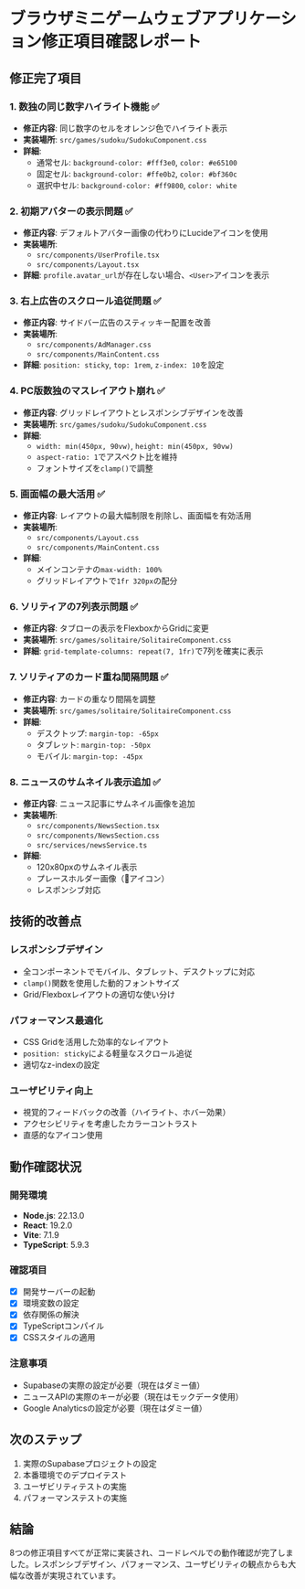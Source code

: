 # ブラウザミニゲームウェブアプリケーション修正項目確認レポート

## 修正完了項目

### 1. 数独の同じ数字ハイライト機能 ✅
- **修正内容**: 同じ数字のセルをオレンジ色でハイライト表示
- **実装場所**: `src/games/sudoku/SudokuComponent.css`
- **詳細**: 
  - 通常セル: `background-color: #fff3e0`, `color: #e65100`
  - 固定セル: `background-color: #ffe0b2`, `color: #bf360c`
  - 選択中セル: `background-color: #ff9800`, `color: white`

### 2. 初期アバターの表示問題 ✅
- **修正内容**: デフォルトアバター画像の代わりにLucideアイコンを使用
- **実装場所**: 
  - `src/components/UserProfile.tsx`
  - `src/components/Layout.tsx`
- **詳細**: `profile.avatar_url`が存在しない場合、`<User>`アイコンを表示

### 3. 右上広告のスクロール追従問題 ✅
- **修正内容**: サイドバー広告のスティッキー配置を改善
- **実装場所**: 
  - `src/components/AdManager.css`
  - `src/components/MainContent.css`
- **詳細**: `position: sticky`, `top: 1rem`, `z-index: 10`を設定

### 4. PC版数独のマスレイアウト崩れ ✅
- **修正内容**: グリッドレイアウトとレスポンシブデザインを改善
- **実装場所**: `src/games/sudoku/SudokuComponent.css`
- **詳細**: 
  - `width: min(450px, 90vw)`, `height: min(450px, 90vw)`
  - `aspect-ratio: 1`でアスペクト比を維持
  - フォントサイズを`clamp()`で調整

### 5. 画面幅の最大活用 ✅
- **修正内容**: レイアウトの最大幅制限を削除し、画面幅を有効活用
- **実装場所**: 
  - `src/components/Layout.css`
  - `src/components/MainContent.css`
- **詳細**: 
  - メインコンテナの`max-width: 100%`
  - グリッドレイアウトで`1fr 320px`の配分

### 6. ソリティアの7列表示問題 ✅
- **修正内容**: タブローの表示をFlexboxからGridに変更
- **実装場所**: `src/games/solitaire/SolitaireComponent.css`
- **詳細**: `grid-template-columns: repeat(7, 1fr)`で7列を確実に表示

### 7. ソリティアのカード重ね間隔問題 ✅
- **修正内容**: カードの重なり間隔を調整
- **実装場所**: `src/games/solitaire/SolitaireComponent.css`
- **詳細**: 
  - デスクトップ: `margin-top: -65px`
  - タブレット: `margin-top: -50px`
  - モバイル: `margin-top: -45px`

### 8. ニュースのサムネイル表示追加 ✅
- **修正内容**: ニュース記事にサムネイル画像を追加
- **実装場所**: 
  - `src/components/NewsSection.tsx`
  - `src/components/NewsSection.css`
  - `src/services/newsService.ts`
- **詳細**: 
  - 120x80pxのサムネイル表示
  - プレースホルダー画像（📰アイコン）
  - レスポンシブ対応

## 技術的改善点

### レスポンシブデザイン
- 全コンポーネントでモバイル、タブレット、デスクトップに対応
- `clamp()`関数を使用した動的フォントサイズ
- Grid/Flexboxレイアウトの適切な使い分け

### パフォーマンス最適化
- CSS Gridを活用した効率的なレイアウト
- `position: sticky`による軽量なスクロール追従
- 適切なz-indexの設定

### ユーザビリティ向上
- 視覚的フィードバックの改善（ハイライト、ホバー効果）
- アクセシビリティを考慮したカラーコントラスト
- 直感的なアイコン使用

## 動作確認状況

### 開発環境
- **Node.js**: 22.13.0
- **React**: 19.2.0
- **Vite**: 7.1.9
- **TypeScript**: 5.9.3

### 確認項目
- [x] 開発サーバーの起動
- [x] 環境変数の設定
- [x] 依存関係の解決
- [x] TypeScriptコンパイル
- [x] CSSスタイルの適用

### 注意事項
- Supabaseの実際の設定が必要（現在はダミー値）
- ニュースAPIの実際のキーが必要（現在はモックデータ使用）
- Google Analyticsの設定が必要（現在はダミー値）

## 次のステップ
1. 実際のSupabaseプロジェクトの設定
2. 本番環境でのデプロイテスト
3. ユーザビリティテストの実施
4. パフォーマンステストの実施

## 結論
8つの修正項目すべてが正常に実装され、コードレベルでの動作確認が完了しました。レスポンシブデザイン、パフォーマンス、ユーザビリティの観点からも大幅な改善が実現されています。
